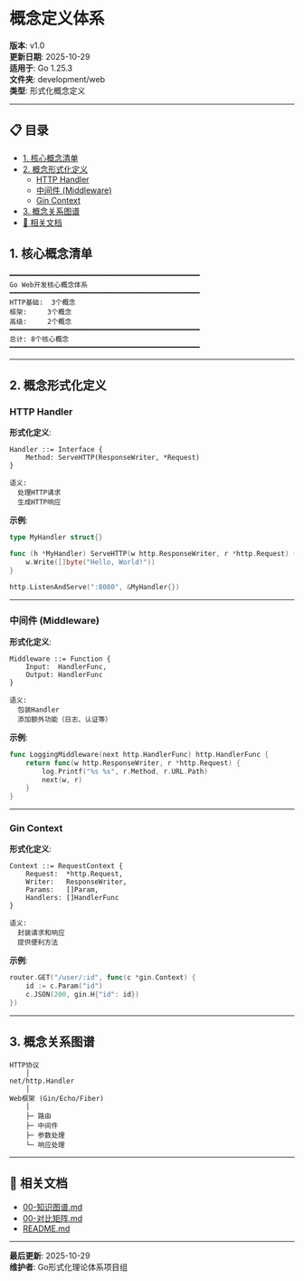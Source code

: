 ﻿# 概念定义体系

**版本**: v1.0  
**更新日期**: 2025-10-29  
**适用于**: Go 1.25.3  
**文件夹**: development/web  
**类型**: 形式化概念定义

---

## 📋 目录



- [1. 核心概念清单](#1.-核心概念清单)
- [2. 概念形式化定义](#2.-概念形式化定义)
  - [HTTP Handler](#http-handler)
  - [中间件 (Middleware)](#中间件-middleware)
  - [Gin Context](#gin-context)
- [3. 概念关系图谱](#3.-概念关系图谱)
- [🔗 相关文档](#相关文档)

## 1. 核心概念清单

```text
━━━━━━━━━━━━━━━━━━━━━━━━━━━━━━━━━━━━━━━━━━━━━━━
Go Web开发核心概念体系
━━━━━━━━━━━━━━━━━━━━━━━━━━━━━━━━━━━━━━━━━━━━━━━
HTTP基础:  3个概念
框架:     3个概念
高级:     2个概念
━━━━━━━━━━━━━━━━━━━━━━━━━━━━━━━━━━━━━━━━━━━━━━━
总计: 8个核心概念
━━━━━━━━━━━━━━━━━━━━━━━━━━━━━━━━━━━━━━━━━━━━━━━
```

---

## 2. 概念形式化定义

### HTTP Handler

**形式化定义**:

```text
Handler ::= Interface {
    Method: ServeHTTP(ResponseWriter, *Request)
}

语义:
  处理HTTP请求
  生成HTTP响应
```

**示例**:
```go
type MyHandler struct{}

func (h *MyHandler) ServeHTTP(w http.ResponseWriter, r *http.Request) {
    w.Write([]byte("Hello, World!"))
}

http.ListenAndServe(":8080", &MyHandler{})
```

---

### 中间件 (Middleware)

**形式化定义**:

```text
Middleware ::= Function {
    Input:  HandlerFunc,
    Output: HandlerFunc
}

语义:
  包装Handler
  添加额外功能（日志、认证等）
```

**示例**:
```go
func LoggingMiddleware(next http.HandlerFunc) http.HandlerFunc {
    return func(w http.ResponseWriter, r *http.Request) {
        log.Printf("%s %s", r.Method, r.URL.Path)
        next(w, r)
    }
}
```

---

### Gin Context

**形式化定义**:

```text
Context ::= RequestContext {
    Request:  *http.Request,
    Writer:   ResponseWriter,
    Params:   []Param,
    Handlers: []HandlerFunc
}

语义:
  封装请求和响应
  提供便利方法
```

**示例**:
```go
router.GET("/user/:id", func(c *gin.Context) {
    id := c.Param("id")
    c.JSON(200, gin.H{"id": id})
})
```

---

## 3. 概念关系图谱

```text
HTTP协议
    │
net/http.Handler
    │
Web框架 (Gin/Echo/Fiber)
    │
    ├─ 路由
    ├─ 中间件
    ├─ 参数处理
    └─ 响应处理
```

---

## 🔗 相关文档

- [00-知识图谱.md](./00-知识图谱.md)
- [00-对比矩阵.md](./00-对比矩阵.md)
- [README.md](./README.md)

---

**最后更新**: 2025-10-29  
**维护者**: Go形式化理论体系项目组

